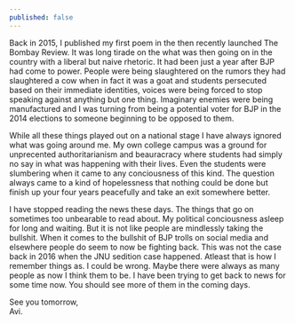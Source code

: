 ```yaml
---
published: false
---
```

Back in 2015, I published my first poem in the then recently launched The Bombay Review. It was long tirade on the what was then going on in the country with a liberal but naive rhetoric. It had been just a year after BJP had come to power. People were being slaughtered on the rumors they had slaughtered a cow when in fact it was a goat and students persecuted based on their immediate identities, voices were being forced to stop speaking against anything but one thing. Imaginary enemies were being manufactured and I was turning from being a potential voter for BJP in the 2014 elections to someone beginning to be opposed to them. 

While all these things played out on a national stage I have always ignored what was going around me. My own college campus was a ground for unprecented authoritarianism and beauracracy where students had simply no say in what was happening with their lives. Even the students were slumbering when it came to any conciousness of this kind. The question always came to a kind of hopelessness that nothing could be done but finish up your four years peacefully and take an exit somewhere better. 

I have stopped reading the news these days. The things that go on sometimes too unbearable to read about. My political conciousness asleep for long and waiting. But it is not like people are mindlessly taking the bullshit. When it comes to the bullshit of BJP trolls on social media and elsewhere people do seem to now be fighting back. This was not the case back in 2016 when the JNU sedition case happened. Atleast that is how I remember things as. I could be wrong. Maybe there were always as many people as now I think them to be. I have been trying to get back to news for some time now. You should see more of them in the coming days.

See you tomorrow,  
Avi.